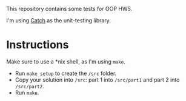 This repository contains some tests for OOP HW5.

I'm using [Catch](https://github.com/catchorg/Catch2/tree/Catch1.x) as the unit-testing library.

# Instructions

Make sure to use a *nix shell, as I'm using `make`.

*   Run `make setup` to create the `/src` folder.
*   Copy your solution into `/src`: part 1 into `/src/part1` and part 2 into `/src/part2`.
*   Run `make`.
